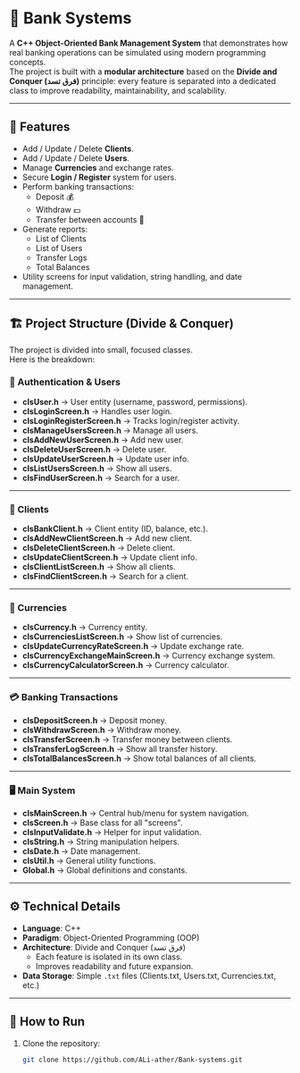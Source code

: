 # 🏦 Bank Systems

A **C++ Object-Oriented Bank Management System** that demonstrates how real banking operations can be simulated using modern programming concepts.  
The project is built with a **modular architecture** based on the **Divide and Conquer (فرق تسد)** principle: every feature is separated into a dedicated class to improve readability, maintainability, and scalability.

---

## 📌 Features
- Add / Update / Delete **Clients**.
- Add / Update / Delete **Users**.
- Manage **Currencies** and exchange rates.
- Secure **Login / Register** system for users.
- Perform banking transactions:
  - Deposit 💰
  - Withdraw 💵
  - Transfer between accounts 🔄
- Generate reports:
  - List of Clients
  - List of Users
  - Transfer Logs
  - Total Balances
- Utility screens for input validation, string handling, and date management.

---

## 🏗️ Project Structure (Divide & Conquer)
The project is divided into small, focused classes.  
Here is the breakdown:

### 🔐 Authentication & Users
- **clsUser.h** → User entity (username, password, permissions).
- **clsLoginScreen.h** → Handles user login.
- **clsLoginRegisterScreen.h** → Tracks login/register activity.
- **clsManageUsersScreen.h** → Manage all users.
- **clsAddNewUserScreen.h** → Add new user.
- **clsDeleteUserScreen.h** → Delete user.
- **clsUpdateUserScreen.h** → Update user info.
- **clsListUsersScreen.h** → Show all users.
- **clsFindUserScreen.h** → Search for a user.

---

### 👥 Clients
- **clsBankClient.h** → Client entity (ID, balance, etc.).
- **clsAddNewClientScreen.h** → Add new client.
- **clsDeleteClientScreen.h** → Delete client.
- **clsUpdateClientScreen.h** → Update client info.
- **clsClientListScreen.h** → Show all clients.
- **clsFindClientScreen.h** → Search for a client.

---

### 💱 Currencies
- **clsCurrency.h** → Currency entity.
- **clsCurrenciesListScreen.h** → Show list of currencies.
- **clsUpdateCurrencyRateScreen.h** → Update exchange rate.
- **clsCurrencyExchangeMainScreen.h** → Currency exchange system.
- **clsCurrencyCalculatorScreen.h** → Currency calculator.

---

### 💳 Banking Transactions
- **clsDepositScreen.h** → Deposit money.
- **clsWithdrawScreen.h** → Withdraw money.
- **clsTransferScreen.h** → Transfer money between clients.
- **clsTransferLogScreen.h** → Show all transfer history.
- **clsTotalBalancesScreen.h** → Show total balances of all clients.

---

### 🖥️ Main System
- **clsMainScreen.h** → Central hub/menu for system navigation.
- **clsScreen.h** → Base class for all "screens".
- **clsInputValidate.h** → Helper for input validation.
- **clsString.h** → String manipulation helpers.
- **clsDate.h** → Date management.
- **clsUtil.h** → General utility functions.
- **Global.h** → Global definitions and constants.

---

## ⚙️ Technical Details
- **Language**: C++
- **Paradigm**: Object-Oriented Programming (OOP)
- **Architecture**: Divide and Conquer (فرق تسد)
  - Each feature is isolated in its own class.
  - Improves readability and future expansion.
- **Data Storage**: Simple `.txt` files (Clients.txt, Users.txt, Currencies.txt, etc.)

---

## 🚀 How to Run
1. Clone the repository:
   ```bash
   git clone https://github.com/ALi-ather/Bank-systems.git
